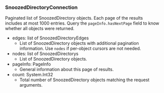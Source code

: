 ### SnoozedDirectoryConnection
Paginated list of SnoozedDirectory objects. Each page of the results includes at most 1000 entries. Query the `pageInfo.hasNextPage` field to know whether all objects were returned.

- edges: list of SnoozedDirectoryEdges
  - List of SnoozedDirectory objects with additional pagination information. Use `nodes` if per-object cursors are not needed.
- nodes: list of SnoozedDirectorys
  - List of SnoozedDirectory objects.
- pageInfo: PageInfo
  - General information about this page of results.
- count: System.Int32
  - Total number of SnoozedDirectory objects matching the request arguments.
